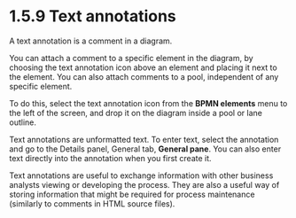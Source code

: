 # 1.5.9 Text annotations

A text annotation is a comment in a diagram.

You can attach a comment to a specific element in the diagram, by choosing the 
text annotation icon above an element and placing it next to the element. You can also attach 
comments to a pool, independent of any specific element.

To do this, select the text annotation icon from the **BPMN elements** menu to the left of the screen, and drop it on the diagram inside a pool or lane outline.

Text annotations are unformatted text. To enter text, select the annotation and go to the 
Details panel, General tab, **General pane**. You can also enter text directly into the annotation 
when you first create it.

Text annotations are useful to exchange information with other business analysts viewing or
developing the process. They are also a useful way of storing information that might be required
for process maintenance (similarly to comments in HTML source files).